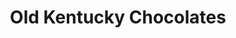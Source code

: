 ---
title: "Old Kentucky Chocolates"
url: /lexington/old-kentucky-chocolates/
shop: confectionery
---